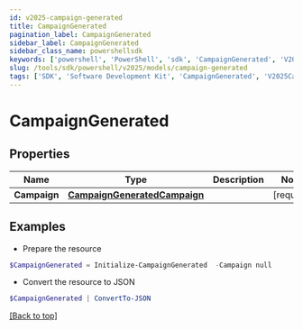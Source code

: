 ```yaml
---
id: v2025-campaign-generated
title: CampaignGenerated
pagination_label: CampaignGenerated
sidebar_label: CampaignGenerated
sidebar_class_name: powershellsdk
keywords: ['powershell', 'PowerShell', 'sdk', 'CampaignGenerated', 'V2025CampaignGenerated'] 
slug: /tools/sdk/powershell/v2025/models/campaign-generated
tags: ['SDK', 'Software Development Kit', 'CampaignGenerated', 'V2025CampaignGenerated']
---
```



# CampaignGenerated

## Properties

Name | Type | Description | Notes
------------ | ------------- | ------------- | -------------
**Campaign** | [**CampaignGeneratedCampaign**](campaign-generated-campaign) |  | [required]

## Examples

- Prepare the resource
```powershell
$CampaignGenerated = Initialize-CampaignGenerated  -Campaign null
```

- Convert the resource to JSON
```powershell
$CampaignGenerated | ConvertTo-JSON
```


[[Back to top]](#) 

